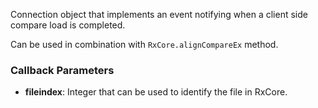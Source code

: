 Connection object that implements an event notifying when a client side compare load is completed.

Can be used in combination with `RxCore.alignCompareEx` method.

### Callback Parameters
- **fileindex**: Integer that can be used to identify the file in RxCore.

